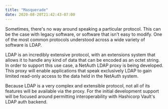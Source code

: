 ```yaml
---
title: "Masquerade"
date: 2020-08-20T21:42:43-07:00
---
```


Sometimes, there's no way around speaking a particular protocol.  This
can be the case with legacy software, or software that isn't easy to
modify.  One of the most common protocols understood across a wide
variety of software is LDAP.

LDAP is an incredibly extensive protocol, with an extensions system
that allows it to handle any kind of data that can be encoded as an
octet string.  In order to support this use case, a NetAuth LDAP proxy
is being developed.  This proxy will enable applications that speak
exclusively LDAP to gain limited read-only access to the data held in
the NetAuth system.

Because LDAP is a very complex and extensible protocol, not all of its
features will be available via the proxy.  For the initial development
support will be focused around permitting interoperability with
Hashicorp Vault's LDAP auth backend.
